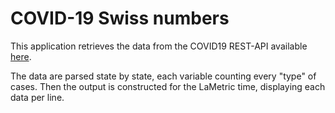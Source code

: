 # COVID-19 Swiss numbers

This application retrieves the data from the COVID19 REST-API available [here](https://github.com/apfeuti/covid19-rest).

The data are parsed state by state, each variable counting every "type" of cases. Then the output is constructed for the LaMetric time, displaying each data per line.

